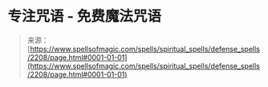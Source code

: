 <!--yml

category: 未分类

日期：2024-06-12 18:35:45

-->

# 专注咒语 - 免费魔法咒语

> 来源：[https://www.spellsofmagic.com/spells/spiritual_spells/defense_spells/2208/page.html#0001-01-01](https://www.spellsofmagic.com/spells/spiritual_spells/defense_spells/2208/page.html#0001-01-01)
